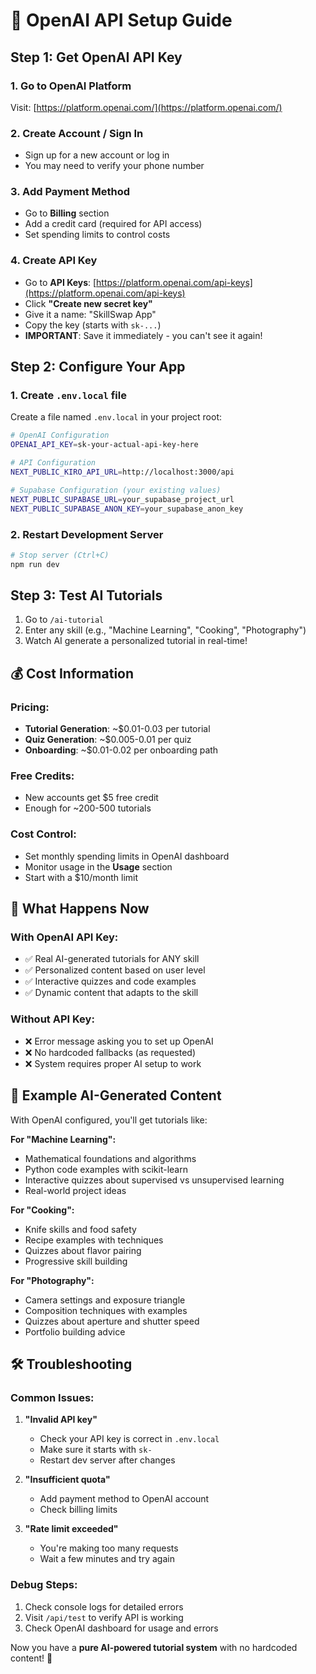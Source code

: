 # 🤖 OpenAI API Setup Guide

## Step 1: Get OpenAI API Key

### 1. Go to OpenAI Platform
Visit: [https://platform.openai.com/](https://platform.openai.com/)

### 2. Create Account / Sign In
- Sign up for a new account or log in
- You may need to verify your phone number

### 3. Add Payment Method
- Go to **Billing** section
- Add a credit card (required for API access)
- Set spending limits to control costs

### 4. Create API Key
- Go to **API Keys**: [https://platform.openai.com/api-keys](https://platform.openai.com/api-keys)
- Click **"Create new secret key"**
- Give it a name: "SkillSwap App"
- Copy the key (starts with `sk-...`)
- **IMPORTANT**: Save it immediately - you can't see it again!

## Step 2: Configure Your App

### 1. Create `.env.local` file
Create a file named `.env.local` in your project root:

```bash
# OpenAI Configuration
OPENAI_API_KEY=sk-your-actual-api-key-here

# API Configuration
NEXT_PUBLIC_KIRO_API_URL=http://localhost:3000/api

# Supabase Configuration (your existing values)
NEXT_PUBLIC_SUPABASE_URL=your_supabase_project_url
NEXT_PUBLIC_SUPABASE_ANON_KEY=your_supabase_anon_key
```

### 2. Restart Development Server
```bash
# Stop server (Ctrl+C)
npm run dev
```

## Step 3: Test AI Tutorials

1. Go to `/ai-tutorial`
2. Enter any skill (e.g., "Machine Learning", "Cooking", "Photography")
3. Watch AI generate a personalized tutorial in real-time!

## 💰 Cost Information

### Pricing:
- **Tutorial Generation**: ~$0.01-0.03 per tutorial
- **Quiz Generation**: ~$0.005-0.01 per quiz
- **Onboarding**: ~$0.01-0.02 per onboarding path

### Free Credits:
- New accounts get $5 free credit
- Enough for ~200-500 tutorials

### Cost Control:
- Set monthly spending limits in OpenAI dashboard
- Monitor usage in the **Usage** section
- Start with a $10/month limit

## 🔧 What Happens Now

### With OpenAI API Key:
- ✅ Real AI-generated tutorials for ANY skill
- ✅ Personalized content based on user level
- ✅ Interactive quizzes and code examples
- ✅ Dynamic content that adapts to the skill

### Without API Key:
- ❌ Error message asking you to set up OpenAI
- ❌ No hardcoded fallbacks (as requested)
- ❌ System requires proper AI setup to work

## 🚀 Example AI-Generated Content

With OpenAI configured, you'll get tutorials like:

**For "Machine Learning":**
- Mathematical foundations and algorithms
- Python code examples with scikit-learn
- Interactive quizzes about supervised vs unsupervised learning
- Real-world project ideas

**For "Cooking":**
- Knife skills and food safety
- Recipe examples with techniques
- Quizzes about flavor pairing
- Progressive skill building

**For "Photography":**
- Camera settings and exposure triangle
- Composition techniques with examples
- Quizzes about aperture and shutter speed
- Portfolio building advice

## 🛠️ Troubleshooting

### Common Issues:

1. **"Invalid API key"**
   - Check your API key is correct in `.env.local`
   - Make sure it starts with `sk-`
   - Restart dev server after changes

2. **"Insufficient quota"**
   - Add payment method to OpenAI account
   - Check billing limits

3. **"Rate limit exceeded"**
   - You're making too many requests
   - Wait a few minutes and try again

### Debug Steps:
1. Check console logs for detailed errors
2. Visit `/api/test` to verify API is working
3. Check OpenAI dashboard for usage and errors

Now you have a **pure AI-powered tutorial system** with no hardcoded content! 🎉